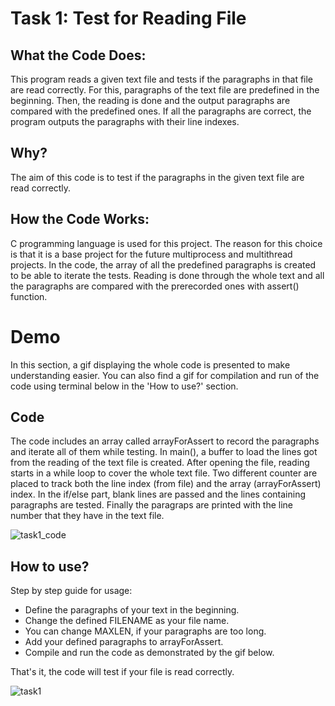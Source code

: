 
# Task 1: Test for Reading File

## What the Code Does:

This program reads a given text file and tests if the paragraphs in that file are read correctly. For this, paragraphs of the text file are predefined in the beginning. Then, the reading is done and the output paragraphs are compared with the predefined ones. If all the paragraphs are correct, the program outputs the paragraphs with their line indexes.

## Why?

The aim of this code is to test if the paragraphs in the given text file are read correctly.

## How the Code Works:

C programming language is used for this project. The reason for this choice is that it is a base project for the future multiprocess and multithread projects. 
In the code, the array of all the predefined paragraphs is created to be able to iterate the tests. Reading is done through the whole text and all the paragraphs are compared with the prerecorded ones with assert() function. 



# Demo

In this section, a gif displaying the whole code is presented to make understanding easier. You can also find a gif for compilation and run of the code using terminal below in the 'How to use?' section.

## Code

The code includes an array called arrayForAssert to record the paragraphs and iterate all of them while testing. In main(), a buffer to load the lines got from the reading of the text file is created. After opening the file, reading starts in a while loop to cover the whole text file. Two different counter are placed to track both the line index (from file) and the array (arrayForAssert) index. In the if/else part, blank lines are passed and the lines containing paragraphs are tested. Finally the paragraps are printed with the line number that they have in the text file.


![task1_code](https://user-images.githubusercontent.com/60276129/152134780-331b5a7f-d5b5-4c46-9b30-451049971c31.gif)



## How to use?

Step by step guide for usage:

- Define the paragraphs of your text in the beginning.
- Change the defined FILENAME as your file name.
- You can change MAXLEN, if your paragraphs are too long.
- Add your defined paragraphs to arrayForAssert.
- Compile and run the code as demonstrated by the gif below.

That's it, the code will test if your file is read correctly.

![task1](https://user-images.githubusercontent.com/60276129/152297891-55fb2697-ea0c-44e1-a832-a31e03fec6cd.gif)



